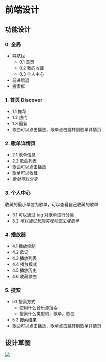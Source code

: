 # 前端设计

## 功能设计

### 0. 全局

 - 导航栏
    - 0.1 首页
    - 0.2 我的收藏
    - 0.3 个人中心
  - 前进后退
  - 搜索框

### 1. 首页 Discover


- 1.1 推荐
- 1.2 热门
- 1.3 最新
- 歌曲可以点击播放，歌单点击跳转到歌单详情页

### 2. 歌单详情页

- 2.1 歌单信息
- 2.2 歌曲列表
- 歌曲可以点击播放
- 歌单可以收藏
- *歌单可以分享*

### 3. 个人中心

收藏的最小单位为歌单，可以查看自己收藏的歌单
- 3.1 可以通过 tag 对歌单进行分类
- 3.2 *可以通过规则实现动态生成歌单*

### 4. 播放器

- 4.1 播放控制
- 4.2 歌词
- 4.3 播放列表
- 4.4 播放模式
- 4.5 播放历史
- 4.6 收藏歌曲

### 5. 搜索


- 5.1 搜索方式
  - 使用什么音乐源搜索
  - 搜索什么类型的，歌单，歌曲
- 5.2 搜索结果
- 歌曲可以点击播放，歌单点击跳转到歌单详情页

## 设计草图

![](/img/frontend-draft.png)